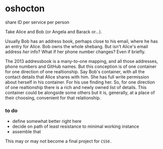 oshocton
========

share ID per service per person


Take Alice and Bob (or Angela and Barack or...).

Usually Bob has an address book, perhaps close to his email, where he has an entry for Alice. Bob owns the whole shebang. But isn't Alice's email address _her_ info? What if her phone number changes? Even if briefly.

The 2013 addressbook is a many-to-one mapping, and all those addresses, phone numbers and GitHub names. But this conception is of one container for one direction of one realtionship. Say Bob's container, with all the contact details that Alice shares with him. She has full write permission about herself in his container. For his use finding her. So, for one direction of one realtionship there is a rich and newly owned list of details. This container could be alongside some others but it is, generally, at a place of their choosing, convenient for that relationship.


### to do

- define somewhat better right here
- decide on path of least resistance to minimal working instance
- assemble that




This may or may not become a final project for `CS50.`

